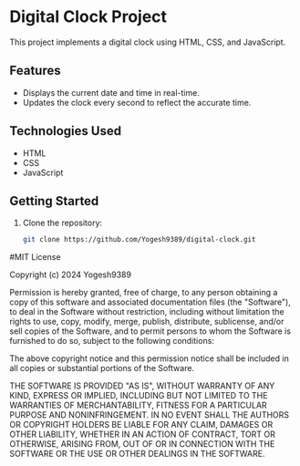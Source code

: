 # Digital Clock Project

This project implements a digital clock using HTML, CSS, and JavaScript.

## Features

- Displays the current date and time in real-time.
- Updates the clock every second to reflect the accurate time.

## Technologies Used

- HTML
- CSS
- JavaScript

## Getting Started

1. Clone the repository:

   ```bash
   git clone https://github.com/Yogesh9389/digital-clock.git
   
#MIT License

Copyright (c) 2024 Yogesh9389

Permission is hereby granted, free of charge, to any person obtaining a copy
of this software and associated documentation files (the "Software"), to deal
in the Software without restriction, including without limitation the rights
to use, copy, modify, merge, publish, distribute, sublicense, and/or sell
copies of the Software, and to permit persons to whom the Software is
furnished to do so, subject to the following conditions:

The above copyright notice and this permission notice shall be included in all
copies or substantial portions of the Software.

THE SOFTWARE IS PROVIDED "AS IS", WITHOUT WARRANTY OF ANY KIND, EXPRESS OR
IMPLIED, INCLUDING BUT NOT LIMITED TO THE WARRANTIES OF MERCHANTABILITY,
FITNESS FOR A PARTICULAR PURPOSE AND NONINFRINGEMENT. IN NO EVENT SHALL THE
AUTHORS OR COPYRIGHT HOLDERS BE LIABLE FOR ANY CLAIM, DAMAGES OR OTHER
LIABILITY, WHETHER IN AN ACTION OF CONTRACT, TORT OR OTHERWISE, ARISING FROM,
OUT OF OR IN CONNECTION WITH THE SOFTWARE OR THE USE OR OTHER DEALINGS IN THE
SOFTWARE.
